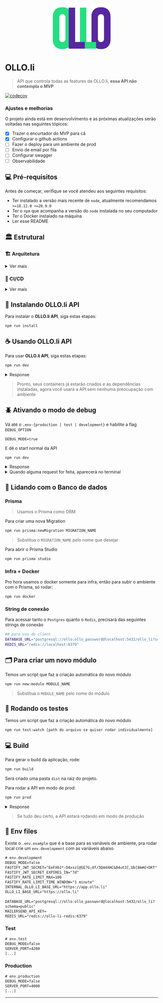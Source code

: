 <div align="center">
<img src="./resource/images/logo-ollo.png" width="200px;" height="150px">
</div>

# OLLO.li

> API que controla todas as features da OLLO.li, **essa API não contempla o MVP**

[![codecov](https://codecov.io/gh/olloapp/ollo-link-api/graph/badge.svg?token=i92IIJ25y9)](https://codecov.io/gh/olloapp/ollo-link-api)

### Ajustes e melhorias

O projeto ainda está em desenvolvimento e as próximas atualizações serão voltadas nas seguintes tópicos:

- [x] Trazer o encurtador do MVP para cá
- [x] Configurar o github actions
- [ ] Fazer o deploy para um ambiente de prod
- [ ] Envio de email por fila
- [ ] Configurar swagger
- [ ] Observabilidade

## 💻 Pré-requisitos

Antes de começar, verifique se você atendeu aos seguintes requisitos:

- Ter instalado a versão mais recente de `node`, atualmente recomendamos `>=18.12.0 <=20.9.0`
- Ter o `npm` que acompanha a versão do `node` instalada no seu computador
- Ter o Docker instalado na máquina
- Ler esse README

## 🏛️ Estrutural

### 🏗️ Arquitetura

<details>
<summary>Ver mais</summary>

<div align="center">
<img src="./docs/architecture.drawio.png" width="600px;">
</div>
</details>

### 👷 CI/CD

<details>
<summary>Ver mais</summary>

<div align="center">
<img src="./docs/deploy.drawio.png" width="600px;">
</div>
</details>

## 🚀 Instalando OLLO.li API

Para instalar o **OLLO.li API**, siga estas etapas:

```bash
npm run install
```

## ☕ Usando OLLO.li API

Para usar **OLLO.li API**, siga estas etapas:

```bash
npm run dev
```

<details>
<summary>Response</summary>

<div align="center">
<img src="./docs/debug-mode-inactive.png"/>
</div>
</details>

> Pronto, seus containers já estarão criados e as dependências instaladas, agora você usará a API sem nenhuma preocupação com ambiente

## 🪲 Ativando o modo de debug

Vá até o `.env-{production | test | development}` e habilite a flag `DEBUG_OPTION`

```
DEBUG_MODE=true
```

E dê o start normal da API

```bash
npm run dev
```

<details>
<summary>Response</summary>

<div align="center">
<img src="./docs/debug-mode-active.png"/>
</div>
</details>

<details>
<summary>Quando alguma request for feita, aparecerá no terminal</summary>

<div align="center">
<img src="./docs/request-debug-on.png"/>
</div>
</details>

## 💽 Lidando com o Banco de dados

### Prisma

> Usamos o Prisma como ORM

Para criar uma nova Migration

```bash
npm run prisma:newMigration MIGRATION_NAME
```

> Substitua o `MIGRATION_NAME` pelo nome que desejar

Para abrir o Prisma Studio

```bash
npm run prisma studio
```

### Infra + Docker

Pro hora usamos o docker somente para infra, então para subir o ambiente com o Prisma, só rodar:

```bash
npm run docker
```

### String de conexão

Para acessar tanto o `Postgres` quanto o `Redis`, precisará das seguintes strings de conexão

```bash
## para uso de client
DATABASE_URL="postgresql://ollo:ollo_password@localhost:5432/ollo_li?schema=public"
REDIS_URL="redis://localhost:6379"
```

## 🗂️ Para criar um novo módulo

Temos um script que faz a criação automática do novo módulo

```bash
npm run new:module MODULE_NAME
```

> Substitua o `MODULE_NAME` pelo nome do módulo

## 👀 Rodando os testes

Temos um script que faz a criação automática do novo módulo

```bash
npm run test:watch [path do arquivo se quiser rodar individualmente]
```

## 💻 Build

Para gerar o build da aplicação, rode:

```bash
npm run build
```

Será criado uma pasta `dist` na raiz do projeto.

Para rodar a API em modo de prod:

```bash
npm run prod
```

<details>
<summary>Response</summary>

<div align="center">
<img src="./docs/prod.png"/>
</div>
</details>

> Se tudo deu certo, a API estará rodando em modo de produção

## 🌳 Env files

Existe o `.env.example` que é a base para as variáveis de ambiente, pra rodar local crie um `env.development` com as variáveis abaixo

```
# env.development
DEBUG_MODE=false
FASTIFY_JWT_SECRET="EeFX62*-D4xsz[@SE?G;df/3Q44XHC&04ut3[,Ub[8m#£+DKf"
FASTIFY_JWT_SECRET_EXPIRES_IN="7d"
FASTIFY_RATE_LIMIT_MAX=100
FASTIFY_RATE_LIMIT_TIME_WINDOW="1 minute"
INTERNAL_OLLO_LI_BASE_URL="https://app.ollo.li"
OLLO_LI_BASE_URL="https://ollo.li"

DATABASE_URL="postgresql://ollo:ollo_password@localhost:5432/ollo_li?schema=public"
MAILERSEND_API_KEY=
REDIS_URL="redis://ollo-li-redis:6379"
```

### Test

```
# env.test
DEBUG_MODE=false
SERVER_PORT=4200
[...]
```

### Production

```
# env.production
DEBUG_MODE=false
SERVER_PORT=4000
[...]
```

---
